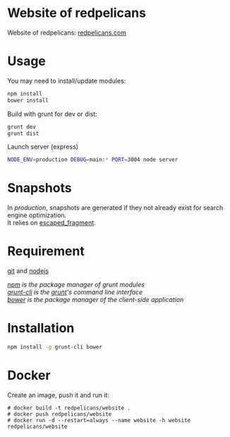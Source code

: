 Website of redpelicans
======================
Website of redpelicans: [redpelicans.com](redpelicans.com)

Usage
===
You may need to install/update modules:
```bash
npm install
bower install
```

Build with grunt for dev or dist:
```bash
grunt dev
grunt dist
```

Launch server (express)
```bash
NODE_ENV=production DEBUG=main:* PORT=3004 node server
```

Snapshots
===
In *production*, snapshots are generated if they not already exist for search engine optimization.  
It relies on [escaped_fragment](https://developers.google.com/webmasters/ajax-crawling/docs/specification).  

Requirement
===
[git](http://git-scm.com/) and [nodejs](http://nodejs.org/)

_[npm](https://www.npmjs.org/) is the package manager of grunt modules_  
_[grunt-cli](https://github.com/gruntjs/grunt-cli) is the [grunt](http://gruntjs.com/)'s command line interface_  
_[bower](http://bower.io/) is the package manager of the client-side application_

Installation
===
```bash
npm install -g grunt-cli bower
```


Docker
===

Create an image, push it and run it:

    # docker build -t redpelicans/website .
    # docker push redpelicans/website
    # docker run -d --restart=always --name website -h website  redpelicans/website


